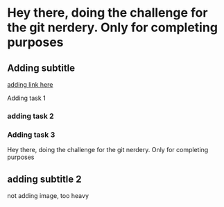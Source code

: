 # Hey there, doing the challenge for the git nerdery. Only for completing purposes

## Adding subtitle
[adding link here](https://ravn.co/)

Adding task 1

### adding task 2

### Adding task 3
Hey there, doing the challenge for the git nerdery. Only for completing purposes

## adding subtitle 2
not adding image, too heavy
